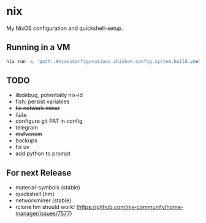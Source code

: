 # nix

My NixOS configuration and quickshell-setup.

## Running in a VM
```bash
nix run -L 'path:.#nixosConfigurations.chicken.config.system.build.vmWithDisko'
```

## TODO
- libdebug, potentially nix-ld
- fish: persist variables
- ~~fix network miner~~
- ~~`file`~~
- configure git PAT in config
- telegram
- ~~msfvenom~~
- backups
- fix uv
- add python to prompt


## For next Release
- material-symbols (stable)
- quickshell (hm)
- networkminer (stable)
- rclone hm should work! (https://github.com/nix-community/home-manager/issues/7577)
